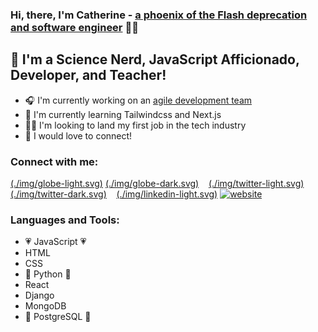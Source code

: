 ### Hi, there, I'm Catherine - [a phoenix of the Flash deprecation and software engineer](https://www.wheelermushlin.com) 🐦‍🔥

## 🧪 I'm a Science Nerd, JavaScript Afficionado, Developer, and Teacher!
- 🎧 I'm currently working on an [agile development team]() 
- 🎏 I'm currently learning Tailwindcss and Next.js
- 🧘‍♀️ I'm looking to land my first job in the tech industry
- 🔌 I would love to connect!

### Connect with me:

[(./img/globe-light.svg)](https://wheelermushlin.com#gh-light-mode-only)
[(./img/globe-dark.svg)](https://wheelermushlin.com#gh-dark-mode-only)
&nbsp;&nbsp;
[(./img/twitter-light.svg)](https://twitter.com/wordsbycat#gh-light-mode-only)
[(./img/twitter-dark.svg)](https://twitter.com/wordsbycat#gh-dark-mode-only)
&nbsp;&nbsp;
[(./img/linkedin-light.svg)](https://linkedin.com/in/compsciwheeler#gh-light-mode-only)
[![website](./img/linkedin-dark.svg)](https://linkedin.com/in/compsciwheeler#gh-dark-mode-only)
&nbsp;&nbsp;

### Languages and Tools:
- 💗 JavaScript 💗
- HTML
- CSS
- 🐍 Python 🐍
- React
- Django
- MongoDB 
- 🐘 PostgreSQL 🐘


<br />
<br />

[website]: https://wheelermushlin.com
[twitter]: https://twitter.com/catincolorado
[linkedin]: https://linkedin.com/in/compsciwheeler
